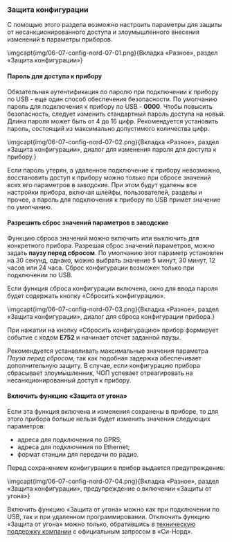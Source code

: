 ### Защита конфигурации

С помощью этого раздела возможно настроить параметры для защиты от несанкционированного доступа и злоумышленного внесения изменений в параметры приборов.

\imgcapt{img/06-07-config-nord-07-01.png}{Вкладка «Разное», раздел «Защита конфигурации»}

#### Пароль для доступа к прибору

Обязательная аутентификация по паролю при подключении к прибору по USB - еще один способ обеспечения безопасности.
По умолчанию пароль для подключения к прибору по USB - **0000**. Чтобы повысить безопасность, следует изменить стандартный пароль доступа на новый. Длина пароля может быть от 4 до 16 цифр. Рекомендуется установить пароль, состоящий из максимально допустимого количества цифр.   

\imgcapt{img/06-07-config-nord-07-02.png}{Вкладка «Разное», раздел «Защита конфигурации», диалог для изменения пароля для доступа к прибору.}

Если пароль утерян, а удаленное подключение к прибору невозможно, восстановить доступ к прибору можно только при сбросе значений всех его параметров в заводские. При этом будут удалены все настройки прибора, включая шлейфы, пользователей, разделы и прочее, а пароль для подключения к прибору по USB примет значение по умолчанию.

#### Разрешить сброс значений параметров в заводские

Функцию сброса значений можно включить или выключить для конкретного прибора. Разрешая сброс значений параметров, можно задать **паузу перед сбросом**. По умолчанию этот параметр установлен на 30 секунд, однако, можно выбрать значение 5 минут, 30 минут, 12 часов или 24 часа. Сброс конфигурации возможен только при подключении по USB.

Если функция сброса конфигурации включена, окно для ввода пароля будет содержать кнопку «Сбросить конфигурацию».

\imgcapt{img/06-07-config-nord-07-03.png}{Вкладка «Разное», раздел «Защита конфигурации», диалог для сброса конфигурации прибора.}

При нажатии на кнопку «Сбросить конфигурацию» прибор формирует событие с кодом **E752** и начинает отсчет заданной паузы.

Рекомендуется устанавливать максимальные значения параметра *Пауза перед сбросом*, так как подобная задержка обеспечивает дополнительную защиту. В случае, если конфигурацию прибора сбрасывает злоумышленник, ЧОП успевает отреагировать на несанкционированный доступ к прибору.

#### Включить функцию «Защита от угона»

Если эта функция включена и изменения сохранены в приборе, то для этого прибора больше нельзя будет изменить значения следующих параметров:

* адреса для подключения по GPRS;
* адреса для подключения по Ethernet;
* формат станции для передачи по радио.   

Перед сохранением конфигурации в прибор выдается предупреждение:

\imgcapt{img/06-07-config-nord-07-04.png}{Вкладка «Разное», раздел «Защита конфигурации», предупреждение о включении «Защиты от угона»}

Включить функцию «Защита от угона» можно как при подключении по USB, так и при удаленном программировании.
Отключить функцию «Защита от угона» можно только, обратившись в [техническую поддержку компании](mailto:support@cnord.ru) с официальным запросом в «Си-Норд».
